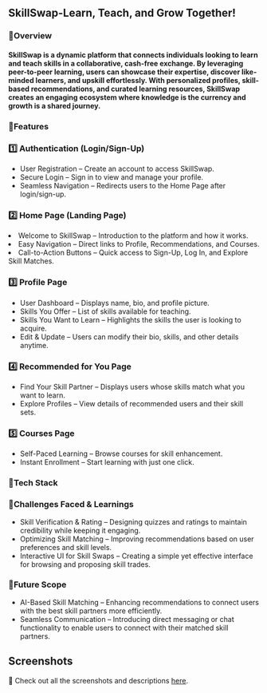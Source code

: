 ## SkillSwap-Learn, Teach, and Grow Together!
### 🔹Overview
#### SkillSwap is a dynamic platform that connects individuals looking to learn and teach skills in a collaborative, cash-free exchange. By leveraging peer-to-peer learning, users can showcase their expertise, discover like-minded learners, and upskill effortlessly. With personalized profiles, skill-based recommendations, and curated learning resources, SkillSwap creates an engaging ecosystem where knowledge is the currency and growth is a shared journey.
### 🔹Features
### 1️⃣ Authentication (Login/Sign-Up)
<ul>
<li>User Registration – Create an account to access SkillSwap.</li>
<li>Secure Login – Sign in to view and manage your profile.</li>
<li>Seamless Navigation – Redirects users to the Home Page after login/sign-up.</li>
</ul>

### 2️⃣ Home Page (Landing Page)
<li>Welcome to SkillSwap – Introduction to the platform and how it works.</li>
<li>Easy Navigation – Direct links to Profile, Recommendations, and Courses.</li>
<li>Call-to-Action Buttons – Quick access to Sign-Up, Log In, and Explore Skill Matches.</li>
</ul>

### 3️⃣ Profile Page
<ul>
<li>User Dashboard – Displays name, bio, and profile picture.</li>
<li>Skills You Offer – List of skills available for teaching.</li>
<li>Skills You Want to Learn – Highlights the skills the user is looking to acquire.</li>
<li>Edit & Update – Users can modify their bio, skills, and other details anytime.</li>
</ul>

### 4️⃣ Recommended for You Page
<ul>
<li>Find Your Skill Partner – Displays users whose skills match what you want to learn.</li>
<li>Explore Profiles – View details of recommended users and their skill sets.</li>
<!-- <li>Direct Interaction – Users can check profiles and manually decide whom to connect with.</li> -->
</ul>

### 5️⃣ Courses Page
<ul>
<li>Self-Paced Learning – Browse courses for skill enhancement.</li>
<!-- <li>Detailed Course Info – Each course includes a title, description, and category.</li> -->
<li>Instant Enrollment – Start learning with just one click.</li>
</ul>

### 🔹Tech Stack

### 🔹Challenges Faced & Learnings
<ul>
<li>Skill Verification & Rating – Designing quizzes and ratings to maintain credibility while keeping it engaging.</li>
<li>Optimizing Skill Matching – Improving recommendations based on user preferences and skill levels.</li>
<li>Interactive UI for Skill Swaps – Creating a simple yet effective interface for browsing and proposing skill trades.</li>
</ul>

### 🔹Future Scope
<ul>
<li>AI-Based Skill Matching – Enhancing recommendations to connect users with the best skill partners more efficiently.</li>
<li>Seamless Communication – Introducing direct messaging or chat functionality to enable users to connect with their matched skill partners.</li>
<!-- <li>Gamification & Achievements – Implementing badges, leaderboards, and interactive challenges to boost user motivation.</li> -->
</ul>


## Screenshots  
📸 Check out all the screenshots and descriptions [here](screenshots/screenshots.md).


